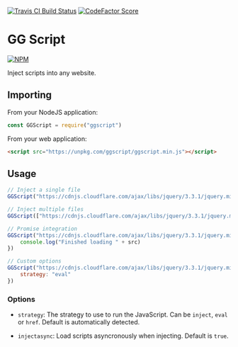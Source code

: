 [![Travis CI Build Status](https://img.shields.io/travis/com/Richienb/ggscript/master.svg?style=for-the-badge)](https://travis-ci.com/Richienb/ggscript)
[![CodeFactor Score](https://www.codefactor.io/repository/github/Richienb/ggscript/badge?style=for-the-badge)](https://www.codefactor.io/repository/github/Richienb/ggscript)

# GG Script

[![NPM](https://nodei.co/npm/ggscript.png?downloads=true&downloadRank=true&stars=true)](https://nodei.co/npm/ggscript)

Inject scripts into any website.

## Importing

From your NodeJS application:
```js
const GGScript = require("ggscript")
```

From your web application:
```html
<script src="https://unpkg.com/ggscript/ggscript.min.js"></script>
```

## Usage

```js
// Inject a single file
GGScript("https://cdnjs.cloudflare.com/ajax/libs/jquery/3.3.1/jquery.min.js")

// Inject multiple files
GGScript(["https://cdnjs.cloudflare.com/ajax/libs/jquery/3.3.1/jquery.min.js", "https://cdnjs.cloudflare.com/ajax/libs/vue/2.6.9/vue.min.js", "https://cdnjs.cloudflare.com/ajax/libs/crypto-js/3.1.9-1/crypto-js.min.js"])

// Promise integration
GGScript("https://cdnjs.cloudflare.com/ajax/libs/jquery/3.3.1/jquery.min.js").then((src) => {
    console.log("Finished loading " + src)
})

// Custom options
GGScript("https://cdnjs.cloudflare.com/ajax/libs/jquery/3.3.1/jquery.min.js", {
    strategy: "eval"
})
```

### Options

- `strategy`: The strategy to use to run the JavaScript. Can be `inject`, `eval` or `href`. Default is automatically detected.

- `injectasync`: Load scripts asyncronously when injecting. Default is `true`.
